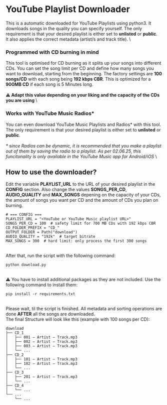 # YouTube Playlist Downloader
This is a automatic downloaded for YouTube Playlists using python3. It downloads songs in the quality you can specify yourself.
The only requirement is that your desired playlist is either set to **unlisted** or **public**.\
It also applies the correct metadata (artist/s and track title).
\
### Programmed with CD burning in mind
This tool is optimised for CD burning as it splits up your songs into different CDs. You can set the song limit per CD and define how many songs you want to download, starting from the beginning. The factory settings are **100 songs/CD** with each song being **192 kbps CBR**. This is optimized for a **900MB CD** if each song is 5 Minutes long.\
\
**⚠️ Adapt this value depending on your liking and the capacity of the CDs you are using**
\
### Works with YouTube Music Radios\*
You can even download YouTube Music Playlists and Radios\* with this tool. The only requirement is that your desired playlist is either set to **unlisted** or **public**.\
\
_\* since Radios can be dynamic, it is recommended that you make a playlist out of them by saving the radio to a playlist. As per 02.06.25, this funcitonality is only available in the YouTube Music app for Android/iOS_
\
## How to use the downloader?
Edit the variable **PLAYLIST_URL** to the URL of your desired playlist in the **CONFIG** section. Also change the values **SONGS_PER_CD**, **AUDIO_QUALITY** and **MAX_SONGS** depening on the capacity of your CDs, the amount of songs you want per CD and the amount of CDs you plan on burning.
```
# === CONFIG ===
PLAYLIST_URL = "<YouTube or YouTube Music playlist URL>"
SONGS_PER_CD = 100  # safety limit for 700 MB CDs with 192 kbps CBR
CD_FOLDER_PREFIX = "CD_"
OUTPUT_FOLDER = Path("download")
AUDIO_QUALITY = "192k"  # target bitrate
MAX_SONGS = 300  # hard limit: only process the first 300 songs
```
\
After that, run the script with the following command:
```
python download.py
```
\
⚠️ You have to install additional packages as they are not included. Use the following command to install them:
```
pip install -r requirements.txt
```

\
Please wait, til the script is finished. All metadata and sorting operations are done **AFTER** all the songs are downloaded.\
The final Structure will look like this (example with 100 songs per CD):
```
download
├── CD_1
│   ├── 001 – Artist – Track.mp3
│   ├── 002 – Artist – Track.mp3
│   ├── 003 – Artist – Track.mp3
│   └── ...
├── CD_2
│   ├── 101 – Artist – Track.mp3
│   ├── 102 – Artist – Track.mp3
│   └── ...
├── CD_3
│   ├── 201 – Artist – Track.mp3
│   └── ...
├── CD_4
│   └── ...
└── ...
    └── ...
``` 